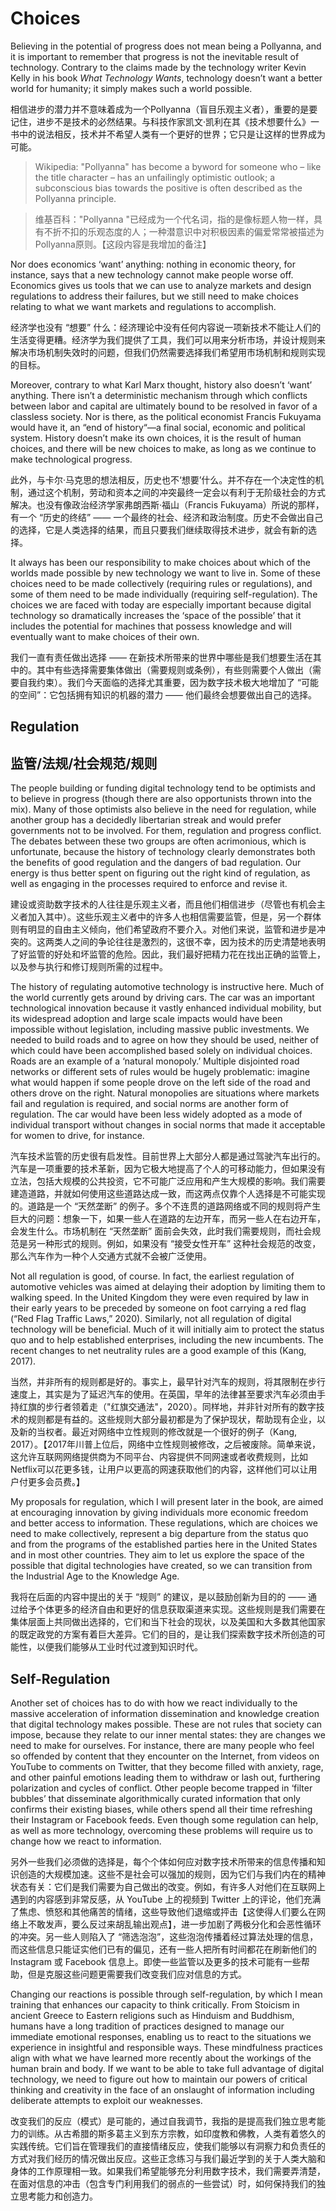 # Choices

Believing in the potential of progress does not mean being a Pollyanna, and it is important to remember that progress is not the inevitable result of technology. Contrary to the claims made by the technology writer Kevin Kelly in his book *What Technology Wants*, technology doesn’t want a better world for humanity; it simply makes such a world possible. 

相信进步的潜力并不意味着成为一个Pollyanna（盲目乐观主义者），重要的是要记住，进步不是技术的必然结果。与科技作家凯文·凯利在其《技术想要什么》一书中的说法相反，技术并不希望人类有一个更好的世界；它只是让这样的世界成为可能。

> Wikipedia: "Pollyanna" has become a byword for someone who – like the title character – has an unfailingly optimistic outlook; a subconscious bias towards the positive is often described as the Pollyanna principle. 

> 维基百科："Pollyanna "已经成为一个代名词，指的是像标题人物一样，具有不折不扣的乐观态度的人；一种潜意识中对积极因素的偏爱常常被描述为Pollyanna原则。【这段内容是我增加的备注】


Nor does economics ‘want’ anything: nothing in economic theory, for instance, says that a new technology cannot make people worse off. Economics gives us tools that we can use to analyze markets and design regulations to address their failures, but we still need to make choices relating to what we want markets and regulations to accomplish. 

经济学也没有 “想要” 什么：经济理论中没有任何内容说一项新技术不能让人们的生活变得更糟。经济学为我们提供了工具，我们可以用来分析市场，并设计规则来解决市场机制失效时的问题，但我们仍然需要选择我们希望用市场机制和规则实现的目标。


Moreover, contrary to what Karl Marx thought, history also doesn’t ‘want’ anything. There isn’t a deterministic mechanism through which conflicts between labor and capital are ultimately bound to be resolved in favor of a classless society. Nor is there, as the political economist Francis Fukuyama would have it, an “end of history“—a final social, economic and political system. History doesn’t make its own choices, it is the result of human choices, and there will be new choices to make, as long as we continue to make technological progress. 

此外，与卡尔·马克思的想法相反，历史也不‘想要’什么。并不存在一个决定性的机制，通过这个机制，劳动和资本之间的冲突最终一定会以有利于无阶级社会的方式解决。也没有像政治经济学家弗朗西斯·福山（Francis Fukuyama）所说的那样，有一个 “历史的终结” —— 一个最终的社会、经济和政治制度。历史不会做出自己的选择，它是人类选择的结果，而且只要我们继续取得技术进步，就会有新的选择。


It always has been our responsibility to make choices about which of the worlds made possible by new technology we want to live in. Some of these choices need to be made collectively (requiring rules or regulations), and some of them need to be made individually (requiring self-regulation). The choices we are faced with today are especially important because digital technology so dramatically increases the ‘space of the possible’ that it includes the potential for machines that possess knowledge and will eventually want to make choices of their own.

我们一直有责任做出选择 —— 在新技术所带来的世界中哪些是我们想要生活在其中的。其中有些选择需要集体做出（需要规则或条例），有些则需要个人做出（需要自我约束）。我们今天面临的选择尤其重要，因为数字技术极大地增加了 “可能的空间”：它包括拥有知识的机器的潜力 —— 他们最终会想要做出自己的选择。


 
## Regulation 

## 监管/法规/社会规范/规则

The people building or funding digital technology tend to be optimists and to believe in progress (though there are also opportunists thrown into the mix). Many of those optimists also believe in the need for regulation, while another group has a decidedly libertarian streak and would prefer governments not to be involved. For them, regulation and progress conflict. The debates between these two groups are often acrimonious, which is unfortunate, because the history of technology clearly demonstrates both the benefits of good regulation and the dangers of bad regulation. Our energy is thus better spent on figuring out the right kind of regulation, as well as engaging in the processes required to enforce and revise it.

建设或资助数字技术的人往往是乐观主义者，而且他们相信进步（尽管也有机会主义者加入其中）。这些乐观主义者中的许多人也相信需要监管，但是，另一个群体则有明显的自由主义倾向，他们希望政府不要介入。对他们来说，监管和进步是冲突的。这两类人之间的争论往往是激烈的，这很不幸，因为技术的历史清楚地表明了好监管的好处和坏监管的危险。因此，我们最好把精力花在找出正确的监管上，以及参与执行和修订规则所需的过程中。


The history of regulating automotive technology is instructive here. Much of the world currently gets around by driving cars. The car was an important technological innovation because it vastly enhanced individual mobility, but its widespread adoption and large scale impacts would have been impossible without legislation, including massive public investments. We needed to build roads and to agree on how they should be used, neither of which could have been accomplished based solely on individual choices. Roads are an example of a ‘natural monopoly.’ Multiple disjointed road networks or different sets of rules would be hugely problematic: imagine what would happen if some people drove on the left side of the road and others drove on the right. Natural monopolies are situations where markets fail and regulation is required, and social norms are another form of regulation. The car would have been less widely adopted as a mode of individual transport without changes in social norms that made it acceptable for women to drive, for instance. 

汽车技术监管的历史很有启发性。目前世界上大部分人都是通过驾驶汽车出行的。汽车是一项重要的技术革新，因为它极大地提高了个人的可移动能力，但如果没有立法，包括大规模的公共投资，它不可能广泛应用和产生大规模的影响。我们需要建造道路，并就如何使用这些道路达成一致，而这两点仅靠个人选择是不可能实现的。道路是一个 “天然垄断” 的例子。多个不连贯的道路网络或不同的规则将产生巨大的问题：想象一下，如果一些人在道路的左边开车，而另一些人在右边开车，会发生什么。市场机制在 “天然垄断” 面前会失效，此时我们需要规则，而社会规范是另一种形式的规则。例如，如果没有 “接受女性开车” 这种社会规范的改变，那么汽车作为一种个人交通方式就不会被广泛使用。


Not all regulation is good, of course. In fact, the earliest regulation of automotive vehicles was aimed at delaying their adoption by limiting them to walking speed. In the United Kingdom they were even required by law in their early years to be preceded by someone on foot carrying a red flag (“Red Flag Traffic Laws,” 2020). Similarly, not all regulation of digital technology will be beneficial. Much of it will initially aim to protect the status quo and to help established enterprises, including the new incumbents. The recent changes to net neutrality rules are a good example of this (Kang, 2017).

当然，并非所有的规则都是好的。事实上，最早针对汽车的规则，将其限制在步行速度上，其实是为了延迟汽车的使用。在英国，早年的法律甚至要求汽车必须由手持红旗的步行者领着走（"红旗交通法"，2020）。同样地，并非针对所有的数字技术的规则都是有益的。这些规则大部分最初都是为了保护现状，帮助现有企业，以及新的当权者。最近对网络中立性规则的修改就是一个很好的例子（Kang, 2017）。【2017年川普上位后，网络中立性规则被修改，之后被废除。简单来说，这允许互联网网络提供商为不同平台、内容提供不同网速或者收费规则，比如Netflix可以花更多钱，让用户以更高的网速获取他们的内容，这样他们可以让用户付更多会员费。】


My proposals for regulation, which I will present later in the book, are aimed at encouraging innovation by giving individuals more economic freedom and better access to information. These regulations, which are choices we need to make collectively, represent a big departure from the status quo and from the programs of the established parties here in the United States and in most other countries. They aim to let us explore the space of the possible that digital technologies have created, so we can transition from the Industrial Age to the Knowledge Age. 

我将在后面的内容中提出的关于 “规则” 的建议，是以鼓励创新为目的的 —— 通过给予个体更多的经济自由和更好的信息获取渠道来实现。这些规则是我们需要在集体层面上共同做出选择的，它们和当下社会的现状，以及美国和大多数其他国家的既定政党的方案有着巨大差异。它们的目的，是让我们探索数字技术所创造的可能性，以便我们能够从工业时代过渡到知识时代。


 
## Self-Regulation 

Another set of choices has to do with how we react individually to the massive acceleration of information dissemination and knowledge creation that digital technology makes possible. These are not rules that society can impose, because they relate to our inner mental states: they are changes we need to make for ourselves. For instance, there are many people who feel so offended by content that they encounter on the Internet, from videos on YouTube to comments on Twitter, that they become filled with anxiety, rage, and other painful emotions leading them to withdraw or lash out, furthering polarization and cycles of conflict. Other people become trapped in ‘filter bubbles’ that disseminate algorithmically curated information that only confirms their existing biases, while others spend all their time refreshing their Instagram or Facebook feeds. Even though some regulation can help, as well as more technology, overcoming these problems will require us to change how we react to information.

另外一些我们必须做的选择是，每个个体如何应对数字技术所带来的信息传播和知识创造的大规模加速。这些不是社会可以强加的规则，因为它们与我们内在的精神状态有关：它们是我们需要为自己做出的改变。例如，有许多人对他们在互联网上遇到的内容感到非常反感，从 YouTube 上的视频到 Twitter 上的评论，他们充满了焦虑、愤怒和其他痛苦的情绪，这些导致他们退缩或抨击【这使得人们要么在网络上不敢发声，要么反过来胡乱输出观点】，进一步加剧了两极分化和会恶性循环的冲突。另一些人则陷入了 “筛选泡泡”，这些泡泡传播着经过算法处理的信息，而这些信息只能证实他们已有的偏见，还有一些人把所有时间都花在刷新他们的 Instagram 或 Facebook 信息上。即使一些监管以及更多的技术可能有一些帮助，但是克服这些问题更需要我们改变我们应对信息的方式。

 
Changing our reactions is possible through self-regulation, by which I mean training that enhances our capacity to think critically. From Stoicism in ancient Greece to Eastern religions such as Hinduism and Buddhism, humans have a long tradition of practices designed to manage our immediate emotional responses, enabling us to react to the situations we experience in insightful and responsible ways. These mindfulness practices align with what we have learned more recently about the workings of the human brain and body. If we want to be able to take full advantage of digital technology, we need to figure out how to maintain our powers of critical thinking and creativity in the face of an onslaught of information including deliberate attempts to exploit our weaknesses.

改变我们的反应（模式）是可能的，通过自我调节，我指的是提高我们独立思考能力的训练。从古希腊的斯多葛主义到东方宗教，如印度教和佛教，人类有着悠久的实践传统。它们旨在管理我们的直接情绪反应，使我们能够以有洞察力和负责任的方式对我们经历的情况做出反应。这些正念练习与我们最近学到的关于人类大脑和身体的工作原理相一致。如果我们希望能够充分利用数字技术，我们需要弄清楚，在面对信息的冲击（包含专门利用我们的弱点的一些尝试）时，如何保持我们的独立思考能力和创造力。

